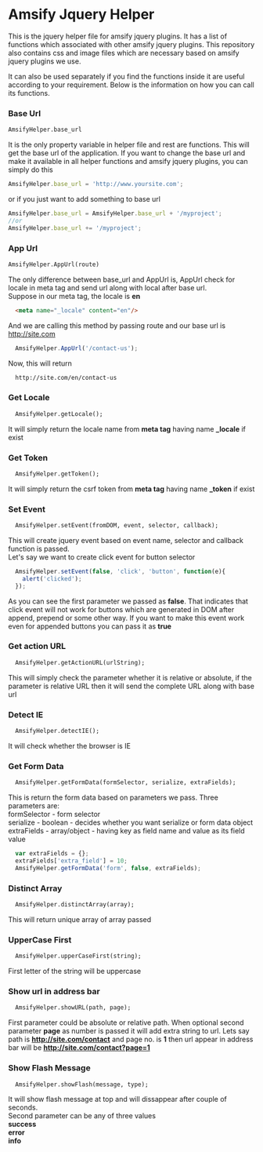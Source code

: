 # Amsify Jquery Helper
This is the jquery helper file for amsify jquery plugins. It has a list of functions which associated with other amsify jquery plugins. This repository also contains css and image files which are necessary based on amsify jquery plugins we use.

It can also be used separately if you find the functions inside it are useful according to your requirement. Below is the information on how you can call its functions.

### Base Url 
```txt
AmsifyHelper.base_url
```
It is the only property variable in helper file and rest are functions. This will get the base url of the application. If you want to change the base url and make it available in all helper functions and amsify jquery plugins, you can simply do this

```js
AmsifyHelper.base_url = 'http://www.yoursite.com';
```
or if you just want to add something to base url
```js
AmsifyHelper.base_url = AmsifyHelper.base_url + '/myproject';
//or
AmsifyHelper.base_url += '/myproject';
```

### App Url
```txt
AmsifyHelper.AppUrl(route)
```
The only difference between base_url and AppUrl is, AppUrl check for locale in meta tag and send url along with local after base url.
<br/>
Suppose in our meta tag, the locale is **en**
```html
  <meta name="_locale" content="en"/>
```
And we are calling this method by passing route and our base url is http://site.com
```js
  AmsifyHelper.AppUrl('/contact-us');
```
Now, this will return
```txt
  http://site.com/en/contact-us
```

### Get Locale
```txt
  AmsifyHelper.getLocale();
```
It will simply return the locale name from **meta tag** having name **_locale** if exist

### Get Token
```txt
  AmsifyHelper.getToken();
```
It will simply return the csrf token from **meta tag** having name **_token** if exist

### Set Event
```txt
  AmsifyHelper.setEvent(fromDOM, event, selector, callback);
```
This will create jquery event based on event name, selector and callback function is passed.
<br/>
Let's say we want to create click event for button selector
```js
  AmsifyHelper.setEvent(false, 'click', 'button', function(e){
    alert('clicked');
  });
```
As you can see the first parameter we passed as **false**. That indicates that click event will not work for buttons which are generated in DOM after append, prepend or some other way. If you want to make this event work even for appended buttons you can pass it as **true**

### Get action URL
```txt
  AmsifyHelper.getActionURL(urlString);
```
This will simply check the parameter whether it is relative or absolute, if the parameter is relative URL then it will send the complete URL along with base url

### Detect IE
```txt
  AmsifyHelper.detectIE();
```
It will check whether the browser is IE

### Get Form Data
```txt
  AmsifyHelper.getFormData(formSelector, serialize, extraFields);
```
This is return the form data based on parameters we pass.
Three parameters are:
<br/>
formSelector - form selector 
<br/>
serialize - boolean - decides whether you want serialize or form data object
<br/>
extraFields - array/object - having key as field name and value as its field value
```js
  var extraFields = {};
  extraFields['extra_field'] = 10;
  AmsifyHelper.getFormData('form', false, extraFields);
```

### Distinct Array
```txt
  AmsifyHelper.distinctArray(array);
```
This will return unique array of array passed

### UpperCase First
```txt
  AmsifyHelper.upperCaseFirst(string);
```
First letter of the string will be uppercase

### Show url in address bar
```txt
  AmsifyHelper.showURL(path, page);
```
First parameter could be absolute or relative path. When optional second parameter **page** as number is passed it will add extra string to url. Lets say path is **http://site.com/contact** and page no. is **1** then url appear in address bar will be **http://site.com/contact?page=1**

### Show Flash Message
```txt
  AmsifyHelper.showFlash(message, type);
```
It will show flash message at top and will dissappear after couple of seconds. <br/>
Second parameter can be any of three values <br/>
**success** <br/>
**error** <br/>
**info** <br/>
